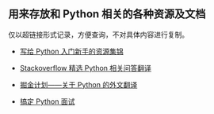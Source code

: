 ## 用来存放和  Python 相关的各种资源及文档

仅以超链接形式记录，方便查询，不对具体内容进行复制。

- [写给 Python 入门新手的资源集锦](https://github.com/imoyao/FindGoldinSand/blob/master/Storage_Ocean/for_who_new_to_Python.md)

- [Stackoverflow 精选 Python 相关问答翻译](https://github.com/imoyao/FindGoldinSand/blob/master/Storage_Ocean/stackoverflow_Python_Q%26A_2_zhcn.md)

- [掘金计划——关于 Python 的外文翻译](https://github.com/imoyao/FindGoldinSand/blob/master/Storage_Ocean/gold_miner.md)

- [搞定 Python 面试](https://github.com/imoyao/FindGoldinSand/blob/master/Storage_Ocean/gold_miner.md)